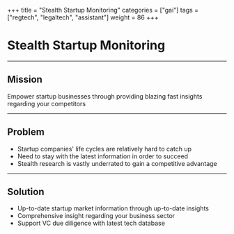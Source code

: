 +++
title = "Stealth Startup Monitoring"
categories = ["gai"]
tags = ["regtech", "legaltech", "assistant"]
weight = 86
+++

# Stealth Startup Monitoring

---

## Mission

Empower startup businesses through providing blazing fast insights regarding your competitors

---

## Problem

- Startup companies' life cycles are relatively hard to catch up
- Need to stay with the latest information in order to succeed
- Stealth research is vastly underrated to gain a competitive advantage

---

## Solution

- Up-to-date startup market information through up-to-date insights
- Comprehensive insight regarding your business sector
- Support VC due diligence with latest tech database
